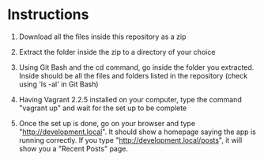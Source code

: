 # Instructions

1) Download all the files inside this repository as a zip

2) Extract the folder inside the zip to a directory of your choice

3) Using Git Bash and the cd command, go inside the folder you extracted. Inside should be all the files and folders listed in the repository (check using 'ls -al' in Git Bash)

4) Having Vagrant 2.2.5 installed on your computer, type the command "vagrant up" and wait for the set up to be complete

5) Once the set up is done, go on your browser and type "http://development.local". It should show a homepage saying the app is running correctly. If you type "http://development.local/posts", it will show you a "Recent Posts" page.
